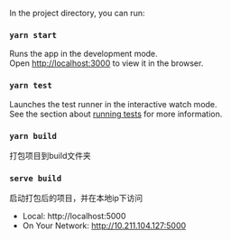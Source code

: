 In the project directory, you can run:

### `yarn start`

Runs the app in the development mode.<br />
Open [http://localhost:3000](http://localhost:3000) to view it in the browser.

### `yarn test`

Launches the test runner in the interactive watch mode.<br />
See the section about [running tests](https://facebook.github.io/create-react-app/docs/running-tests) for more information.

### `yarn build`

打包项目到build文件夹

### `serve build`

启动打包后的项目，并在本地ip下访问
- Local:            http://localhost:5000        
- On Your Network:  http://10.211.104.127:5000 

